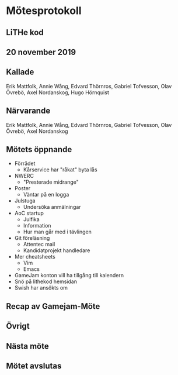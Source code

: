 # Mötesprotokoll

## LiTHe kod

## 20 november 2019

## Kallade
Erik Mattfolk, Annie Wång, Edvard Thörnros, Gabriel Tofvesson, Olav Övrebö, Axel Nordanskog, Hugo Hörnquist

## Närvarande
Erik Mattfolk, Annie Wång, Edvard Thörnros, Gabriel Tofvesson, Olav Övrebö, Axel Nordanskog

## Mötets öppnande

- Förrådet
    - Kårservice har "råkat" byta lås
- NWERC
    - "Presterade midrange"
- Poster
    - Väntar på en logga
- Julstuga
    - Undersöka anmälningar
- AoC startup
    - Julfika
    - Information
    - Hur man går med i tävlingen
- Git föreläsning
    - Attentec mail
    - Kandidatprojekt handledare
- Mer cheatsheets
    - Vim
    - Emacs
- GameJam konton vill ha tillgång till kalendern
- Snö på lithekod hemsidan
- Swish har ansökts om

## Recap av Gamejam-Möte


## Övrigt

## Nästa möte

## Mötet avslutas

